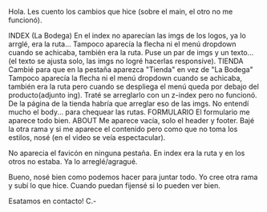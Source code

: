 Hola. 
Les cuento los cambios que hice (sobre el main, el otro no me funcionó).

INDEX (La Bodega)
En el index no aparecían las imgs de los logos, ya lo arrglé, era la ruta...
Tampoco aparecía la flecha ni el menú dropdown cuando se achicaba, también era la ruta.
Puse un par de imgs y un texto... (el texto se ajusta solo, las imgs no logré hacerlas responsive).
TIENDA
Cambié para que en la pestaña aparezca "Tienda" en vez de "La Bodega"
Tampoco aparecía la flecha ni el menú dropdown cuando se achicaba, también era la ruta pero cuando se despliega el menú queda por debajo del producto(adjunto ing). Traté se arreglarlo con un z-index pero no funcionó.
De la página de la tienda habría que arreglar eso de las imgs. No entendí mucho el body... para chequear las rutas.
FORMULARIO
El formulario me aparece todo bien. 
ABOUT
Me aparece vacía, solo el header y footer. Bajé la otra rama y si me aparece el contenido pero como que no toma los estilos, nosé (en el video se veía espectacular).

No aparecia el favicón en ninguna pestaña. En index era la ruta y en los otros no estaba. Ya lo arreglé/agragué.

Bueno, nosé bien como podemos hacer para juntar todo. Yo cree otra rama y subí lo que hice. Cuando puedan fijensé si lo pueden ver bien. 

Esatamos en contacto!
C.-
